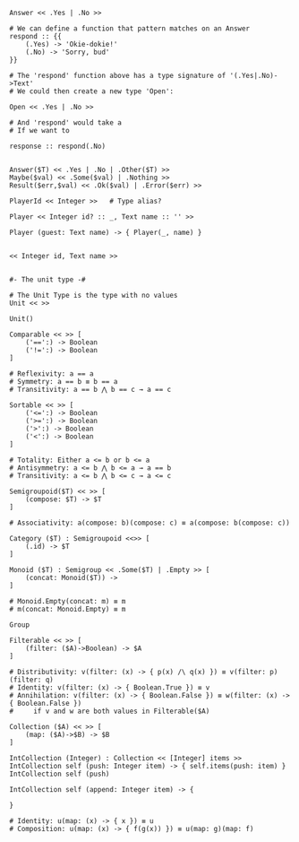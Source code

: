 
```
Answer << .Yes | .No >>

# We can define a function that pattern matches on an Answer
respond :: {{
	(.Yes) -> 'Okie-dokie!'
	(.No) -> 'Sorry, bud'
}}

# The 'respond' function above has a type signature of '(.Yes|.No)->Text'
# We could then create a new type 'Open':

Open << .Yes | .No >>

# And 'respond' would take a 
# If we want to 

response :: respond(.No)


Answer($T) << .Yes | .No | .Other($T) >>
Maybe($val) << .Some($val) | .Nothing >>
Result($err,$val) << .Ok($val) | .Error($err) >>

PlayerId << Integer >>   # Type alias?

Player << Integer id? :: _, Text name :: '' >>

Player (guest: Text name) -> { Player(_, name) }


<< Integer id, Text name >>


#- The unit type -#

# The Unit Type is the type with no values
Unit << >>

Unit()

```


	Comparable << >> [
		('==':) -> Boolean
		('!=':) -> Boolean
	]
	
	# Reflexivity: a == a
	# Symmetry: a == b ≡ b == a
	# Transitivity: a == b ⋀ b == c → a == c
	
	Sortable << >> [
		('<=':) -> Boolean
		('>=':) -> Boolean
		('>':) -> Boolean
		('<':) -> Boolean
	]
	
	# Totality: Either a <= b or b <= a
	# Antisymmetry: a <= b ⋀ b <= a → a == b
	# Transitivity: a <= b ⋀ b <= c → a <= c
	
	Semigroupoid($T) << >> [
		(compose: $T) -> $T
	]
	
	# Associativity: a(compose: b)(compose: c) ≡ a(compose: b(compose: c))
	
	Category ($T) : Semigroupoid <<>> [
		(.id) -> $T
	]
	
	Monoid ($T) : Semigroup << .Some($T) | .Empty >> [
		(concat: Monoid($T)) -> 
	]
	
	# Monoid.Empty(concat: m) ≡ m
	# m(concat: Monoid.Empty) ≡ m
	
	Group
	
	Filterable << >> [
		(filter: ($A)->Boolean) -> $A
	]
	
	# Distributivity: v(filter: (x) -> { p(x) /\ q(x) }) ≡ v(filter: p)(filter: q)
	# Identity: v(filter: (x) -> { Boolean.True }) ≡ v
	# Annihilation: v(filter: (x) -> { Boolean.False }) ≡ w(filter: (x) -> { Boolean.False })
	#     if v and w are both values in Filterable($A)
	
	Collection ($A) << >> [
		(map: ($A)->$B) -> $B
	]
	
	IntCollection (Integer) : Collection << [Integer] items >>
	IntCollection self (push: Integer item) -> { self.items(push: item) }
	IntCollection self (push)
	
	IntCollection self (append: Integer item) -> {
		
	}

	# Identity: u(map: (x) -> { x }) ≡ u
	# Composition: u(map: (x) -> { f(g(x)) }) ≡ u(map: g)(map: f)
	
	
```